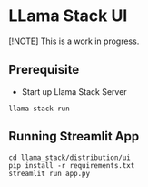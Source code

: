 # LLama Stack UI

[!NOTE] This is a work in progress.

## Prerequisite
- Start up Llama Stack Server
```
llama stack run
```

## Running Streamlit App

```
cd llama_stack/distribution/ui
pip install -r requirements.txt
streamlit run app.py
```
